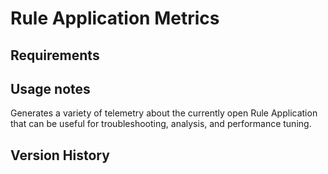 # Rule Application Metrics

## Requirements

## Usage notes
Generates a variety of telemetry about the currently open Rule Application that can be useful for troubleshooting, analysis, and performance tuning.

## Version History
